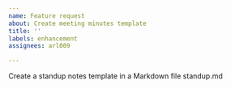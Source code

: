 ```yaml
---
name: Feature request
about: Create meeting minutes template
title: ''
labels: enhancement
assignees: arl009

---
```


Create a standup notes template in a Markdown file standup.md
